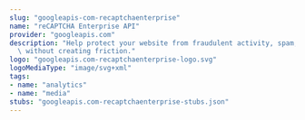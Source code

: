 ```yaml
---
slug: "googleapis-com-recaptchaenterprise"
name: "reCAPTCHA Enterprise API"
provider: "googleapis.com"
description: "Help protect your website from fraudulent activity, spam, and abuse\
  \ without creating friction."
logo: "googleapis.com-recaptchaenterprise-logo.svg"
logoMediaType: "image/svg+xml"
tags:
- name: "analytics"
- name: "media"
stubs: "googleapis.com-recaptchaenterprise-stubs.json"
---
```

